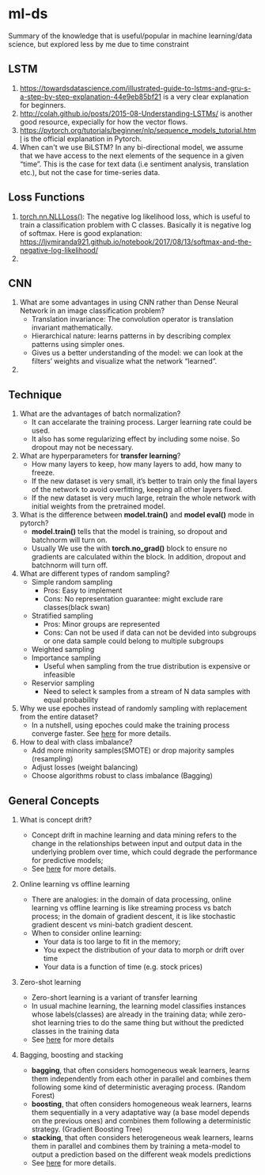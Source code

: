 # ml-ds
Summary of the knowledge that is useful/popular in machine learning/data science, but explored less by me due to time constraint

## LSTM
1. https://towardsdatascience.com/illustrated-guide-to-lstms-and-gru-s-a-step-by-step-explanation-44e9eb85bf21 is a very clear explanation for beginners.
2. http://colah.github.io/posts/2015-08-Understanding-LSTMs/ is another good resource, expecially for how the vector flows.
3. https://pytorch.org/tutorials/beginner/nlp/sequence_models_tutorial.html is the official explanation in Pytorch.
4. When can't we use BiLSTM?
   In any bi-directional model, we assume that we have access to the next elements of the sequence in a given “time”. This is the case for text data (i.e sentiment    analysis, translation etc.), but not the case for time-series data.

## Loss Functions
1. [torch.nn.NLLLoss()](https://pytorch.org/docs/stable/generated/torch.nn.NLLLoss.html): The negative log likelihood loss, which is useful to train a classification problem with C classes. Basically it is negative log of softmax. Here is good explanation: https://ljvmiranda921.github.io/notebook/2017/08/13/softmax-and-the-negative-log-likelihood/
2. 

## CNN
1. What are some advantages in using CNN rather than Dense Neural Network in an image classification problem?
   - Translation invariance: The convolution operator is translation invariant mathematically.
   - Hierarchical nature: learns patterns in by describing complex patterns using simpler ones.
   - Gives us a better understanding of the model: we can look at the filters’ weights and visualize what the network “learned”.
2. 

## Technique
1. What are the advantages of batch normalization?
   - It can accelarate the training process. Larger learning rate could be used.
   - It also has some regularizing effect by including some noise. So dropout may not be necessary.
2. What are hyperparameters for **transfer learning**?
   - How many layers to keep, how many layers to add, how many to freeze.
   - If the new dataset is very small, it’s better to train only the final layers of the network to avoid overfitting, keeping all other layers fixed.
   - If the new dataset is very much large, retrain the whole network with initial weights from the pretrained model.
3. What is the difference between **model.train()** and **model eval()** mode in pytorch?
   - **model.train()** tells that the model is training, so dropout and batchnorm will turn on.
   - Usually We use the with **torch.no_grad()** block to ensure no gradients are calculated within the block. In addition, dropout and batchnorm will turn off.
4. What are different types of random sampling?
   - Simple random sampling
      - Pros: Easy to implement
      - Cons: No representation guarantee: might exclude rare classes(black swan)
   - Stratified sampling
      - Pros: Minor groups are represented
      - Cons: Can not be used if data can not be devided into subgroups or one data sample could belong to multiple subgroups
   - Weighted sampling
   - Importance sampling
      - Useful when sampling from the true distribution is expensive or infeasible
   - Reservior sampling
      - Need to select k samples from a stream of N data samples with equal probability
5. Why we use epoches instead of randomly sampling with replacement from the entire dataset?
   - In a nutshell, using epoches could make the training process converge faster. See [here](https://stats.stackexchange.com/questions/235844/should-training-samples-randomly-drawn-for-mini-batch-training-neural-nets-be-dr) for more details.
6. How to deal with class imbalance?
   - Add more minority samples(SMOTE) or drop majority samples (resampling)
   - Adjust losses (weight balancing)
   - Choose algorithms robust to class imbalance (Bagging)

## General Concepts
1. What is concept drift?
   - Concept drift in machine learning and data mining refers to the change in the relationships between input and output data in the underlying problem over time, which could degrade the performance for predictive models;
   - See [here](https://machinelearningmastery.com/gentle-introduction-concept-drift-machine-learning/) for more details.
2. Online learning vs offline learning
   - There are analogies: in the domain of data processing, online learning vs offline learning is like streaming process vs batch process; in the domain of gradient descent, it is like stochastic gradient descent vs mini-batch gradient descent.
   - When to consider online learning:
      - Your data is too large to fit in the memory;
      - You expect the distribution of your data to morph or drift over time
      - Your data is a function of time (e.g. stock prices)

3. Zero-shot learning
   - Zero-short learning is a variant of transfer learning
   - In usual machine learning, the learning model classifies instances whose labels(classes) are already in the training data; while zero-shot learning tries to do the same thing but without the predicted classes in the training data
   - See [here](https://towardsdatascience.com/applications-of-zero-shot-learning-f65bb232963f) for more details 
4. Bagging, boosting and stacking
   - **bagging**, that often considers homogeneous weak learners, learns them independently from each other in parallel and combines them following some kind of deterministic averaging process. (Random Forest)
   - **boosting**, that often considers homogeneous weak learners, learns them sequentially in a very adaptative way (a base model depends on the previous ones) and combines them following a deterministic strategy. (Gradient Boosting Tree)
   - **stacking**, that often considers heterogeneous weak learners, learns them in parallel and combines them by training a meta-model to output a prediction based on the different weak models predictions
   - See [here](https://towardsdatascience.com/ensemble-methods-bagging-boosting-and-stacking-c9214a10a205) for more details.
